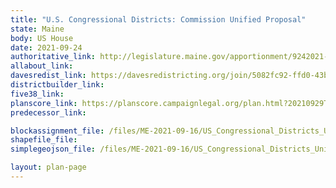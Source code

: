 ```yaml
---
title: "U.S. Congressional Districts: Commission Unified Proposal"
state: Maine
body: US House
date: 2021-09-24
authoritative_link: http://legislature.maine.gov/apportionment/9242021-meeting-materials/11529
allabout_link:
davesredist_link: https://davesredistricting.org/join/5082fc92-ffd0-43b3-b23b-4363c4605ec5
districtbuilder_link:
five38_link:
planscore_link: https://planscore.campaignlegal.org/plan.html?20210929T222910.048145067Z
predecessor_link:

blockassignment_file: /files/ME-2021-09-16/US_Congressional_Districts_Unified_Proposal.zip
shapefile_file:
simplegeojson_file: /files/ME-2021-09-16/US_Congressional_Districts_Unified_Proposal.geojson

layout: plan-page
---
```

